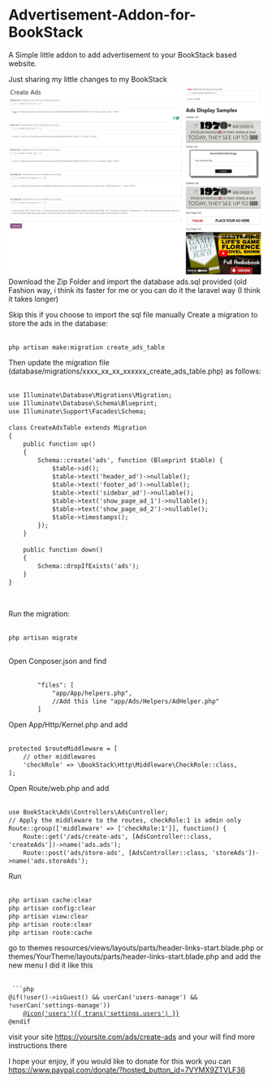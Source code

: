 # Advertisement-Addon-for-BookStack
A Simple little addon to add advertisement to your BookStack based website.

Just sharing my little changes to my BookStack
![screenshot](screenshot.png)
Download the Zip Folder and import the database ads.sql provided (old Fashion way, i think its faster for me or you can do it the laravel way (I think it takes longer)

Skip this if you choose to import the sql file manually
Create a migration to store the ads in the database:
<pre><code>
php artisan make:migration create_ads_table	
</code></pre>
Then update the migration file (database/migrations/xxxx_xx_xx_xxxxxx_create_ads_table.php) as follows:

<pre><code>
use Illuminate\Database\Migrations\Migration;
use Illuminate\Database\Schema\Blueprint;
use Illuminate\Support\Facades\Schema;

class CreateAdsTable extends Migration
{
    public function up()
    {
        Schema::create('ads', function (Blueprint $table) {
            $table->id();
            $table->text('header_ad')->nullable();
            $table->text('footer_ad')->nullable();
            $table->text('sidebar_ad')->nullable();
            $table->text('show_page_ad_1')->nullable();
            $table->text('show_page_ad_2')->nullable();
            $table->timestamps();
        });
    }

    public function down()
    {
        Schema::dropIfExists('ads');
    }
}

	
</code></pre>

Run the migration:
<pre><code>
php artisan migrate

</code></pre>


Open Conposer.json and find 
<pre><code>
        "files": [
            "app/App/helpers.php",
			//Add this line "app/Ads/Helpers/AdHelper.php"
        ]
</code></pre>
Open App/Http/Kernel.php  and add

<pre><code>
protected $routeMiddleware = [
    // other middlewares
    'checkRole' => \BookStack\Http\Middleware\CheckRole::class,
];
</code></pre>

Open Route/web.php and add
<pre><code>
use BookStack\Ads\Controllers\AdsController;
// Apply the middleware to the routes, checkRole:1 is admin only
Route::group(['middleware' => ['checkRole:1']], function() {
    Route::get('/ads/create-ads', [AdsController::class, 'createAds'])->name('ads.ads');
    Route::post('ads/store-ads', [AdsController::class, 'storeAds'])->name('ads.storeAds');
</code></pre>

Run 
<pre><code>
php artisan cache:clear
php artisan config:clear
php artisan view:clear
php artisan route:clear
php artisan route:cache
</code></pre>

go to themes
resources/views/layouts/parts/header-links-start.blade.php
or 
themes/YourTheme/layouts/parts/header-links-start.blade.php 
and add the new menu 
 I did it like this 
<pre><code>
 ```php
@if(!user()->isGuest() && userCan('users-manage') && !userCan('settings-manage'))
    <a href="{{ url('/ads/create-ads') }}"
       data-shortcut="settings_view">@icon('users'){{ trans('settings.users') }}</a>
@endif
</code></pre>

visit your site https://yoursite.com/ads/create-ads and your will find more instructions there

I hope your enjoy, if you would like to donate for this work you can https://www.paypal.com/donate/?hosted_button_id=7VYMX9ZTVLF36


